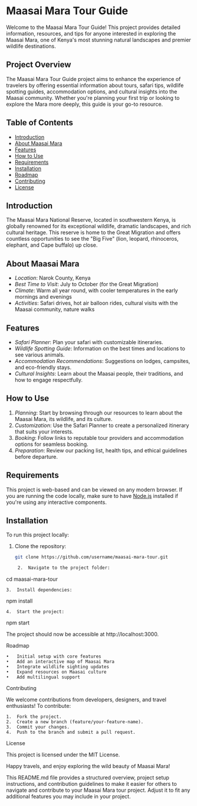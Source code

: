 # Maasai Mara Tour Guide

Welcome to the Maasai Mara Tour Guide! This project provides detailed information, resources, and tips for anyone interested in exploring the Maasai Mara, one of Kenya's most stunning natural landscapes and premier wildlife destinations.

## Project Overview

The Maasai Mara Tour Guide project aims to enhance the experience of travelers by offering essential information about tours, safari tips, wildlife spotting guides, accommodation options, and cultural insights into the Maasai community. Whether you're planning your first trip or looking to explore the Mara more deeply, this guide is your go-to resource.

## Table of Contents

- [Introduction](#introduction)
- [About Maasai Mara](#about-maasai-mara)
- [Features](#features)
- [How to Use](#how-to-use)
- [Requirements](#requirements)
- [Installation](#installation)
- [Roadmap](#roadmap)
- [Contributing](#contributing)
- [License](#license)

## Introduction

The Maasai Mara National Reserve, located in southwestern Kenya, is globally renowned for its exceptional wildlife, dramatic landscapes, and rich cultural heritage. This reserve is home to the Great Migration and offers countless opportunities to see the "Big Five" (lion, leopard, rhinoceros, elephant, and Cape buffalo) up close.

## About Maasai Mara

- *Location*: Narok County, Kenya
- *Best Time to Visit*: July to October (for the Great Migration)
- *Climate*: Warm all year round, with cooler temperatures in the early mornings and evenings
- *Activities*: Safari drives, hot air balloon rides, cultural visits with the Maasai community, nature walks

## Features

- *Safari Planner*: Plan your safari with customizable itineraries.
- *Wildlife Spotting Guide*: Information on the best times and locations to see various animals.
- *Accommodation Recommendations*: Suggestions on lodges, campsites, and eco-friendly stays.
- *Cultural Insights*: Learn about the Maasai people, their traditions, and how to engage respectfully.

## How to Use

1. *Planning*: Start by browsing through our resources to learn about the Maasai Mara, its wildlife, and its culture.
2. *Customization*: Use the Safari Planner to create a personalized itinerary that suits your interests.
3. *Booking*: Follow links to reputable tour providers and accommodation options for seamless booking.
4. *Preparation*: Review our packing list, health tips, and ethical guidelines before departure.

## Requirements

This project is web-based and can be viewed on any modern browser. If you are running the code locally, make sure to have [Node.js](https://nodejs.org/) installed if you're using any interactive components.

## Installation

To run this project locally:

1. Clone the repository:
   ```bash
   git clone https://github.com/username/maasai-mara-tour.git

	2.	Navigate to the project folder:

cd maasai-mara-tour


	3.	Install dependencies:

npm install


	4.	Start the project:

npm start

The project should now be accessible at http://localhost:3000.

Roadmap

	•	Initial setup with core features
	•	Add an interactive map of Maasai Mara
	•	Integrate wildlife sighting updates
	•	Expand resources on Maasai culture
	•	Add multilingual support

Contributing

We welcome contributions from developers, designers, and travel enthusiasts! To contribute:

	1.	Fork the project.
	2.	Create a new branch (feature/your-feature-name).
	3.	Commit your changes.
	4.	Push to the branch and submit a pull request.

License

This project is licensed under the MIT License.

Happy travels, and enjoy exploring the wild beauty of Maasai Mara!

This README.md file provides a structured overview, project setup instructions, and contribution guidelines to make it easier for others to navigate and contribute to your Maasai Mara tour project. Adjust it to fit any additional features you may include in your project.